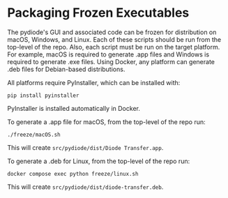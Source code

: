 # Packaging Frozen Executables

The pydiode's GUI and associated code can be frozen for distribution on macOS, Windows, and Linux. Each of these scripts should be run from the top-level of the repo. Also, each script must be run on the target platform. For example, macOS is required to generate .app files and Windows is required to generate .exe files. Using Docker, any platform can generate .deb files for Debian-based distributions.

All platforms require PyInstaller, which can be installed with:
```
pip install pyinstaller
```
PyInstaller is installed automatically in Docker.

To generate a .app file for macOS, from the top-level of the repo run:
```
./freeze/macOS.sh
```
This will create `src/pydiode/dist/Diode Transfer.app`.

To generate a .deb for Linux, from the top-level of the repo run:
```
docker compose exec python freeze/linux.sh
```
This will create `src/pydiode/dist/diode-transfer.deb`.
